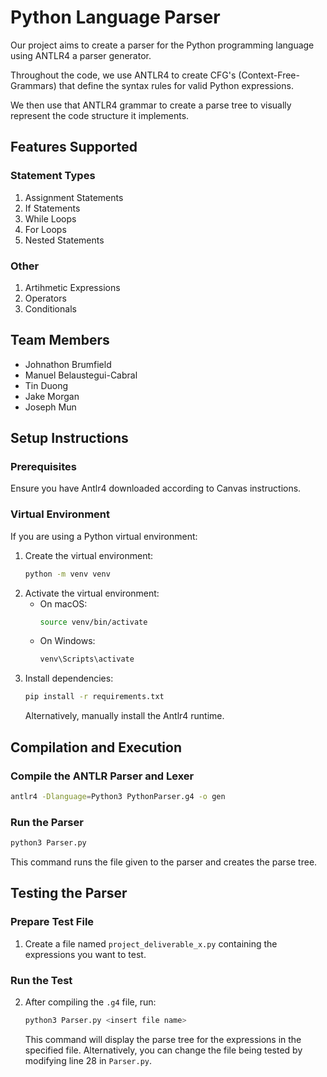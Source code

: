 # Python Language Parser

Our project aims to create a parser for the Python programming language using ANTLR4 a parser generator.

Throughout the code, we use ANTLR4 to create CFG's (Context-Free-Grammars) that define the syntax rules for valid Python expressions.

We then use that ANTLR4 grammar to create a parse tree to visually represent the code structure it implements.

## Features Supported

### Statement Types

1. Assignment Statements
2. If Statements
3. While Loops
4. For Loops
5. Nested Statements

### Other

1. Artihmetic Expressions
2. Operators
3. Conditionals

## Team Members

- Johnathon Brumfield
- Manuel Belaustegui-Cabral
- Tin Duong
- Jake Morgan
- Joseph Mun

## Setup Instructions

### Prerequisites

Ensure you have Antlr4 downloaded according to Canvas instructions.

### Virtual Environment

If you are using a Python virtual environment:

1. Create the virtual environment:
   ```sh
   python -m venv venv
   ```
2. Activate the virtual environment:
   - On macOS:
     ```sh
     source venv/bin/activate
     ```
   - On Windows:
     ```sh
     venv\Scripts\activate
     ```
3. Install dependencies:
   ```sh
   pip install -r requirements.txt
   ```
   Alternatively, manually install the Antlr4 runtime.

## Compilation and Execution

### Compile the ANTLR Parser and Lexer

```sh
antlr4 -Dlanguage=Python3 PythonParser.g4 -o gen
```

### Run the Parser

```sh
python3 Parser.py
```

This command runs the file given to the parser and creates the parse tree.

## Testing the Parser

### Prepare Test File

1. Create a file named `project_deliverable_x.py` containing the expressions you want to test.

### Run the Test

2. After compiling the `.g4` file, run:
   ```sh
   python3 Parser.py <insert file name>
   ```
   This command will display the parse tree for the expressions in the specified file. Alternatively, you can change the file being tested by modifying line 28 in `Parser.py`.
